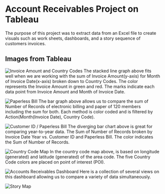 # Account Receivables Project on Tableau 

The purpose of this project was to extract data from an Excel file to create visuals such as work sheets, dashboards, and a story sequence of customers invoices. 

## Images from Tableau   

![Invoice Amount and Country Codes](screenshots/image-one.png)
The stacked line graph above fits well when we are working with the sum of Invoice Amount(y-axis) for Month of Invoice Date(x-axis) broken down to Country Codes. The color represents the Invoice Amount in green and red. The marks indicate each data point from Invoice Amount and Month of Invoice Date.

![Paperless Bill](screenshots/image-two.png)
The bar graph above allows us to compare the sum of Number of Records of electronic billing and paper of 120 members including the sum for both. Each method is color coded and is filtered by Action(Month(Invoice Date), Country Code). 

![Customer ID / Paperless Bill](screenshots/image-three.png)
The diverging bar chart above is great for comparing year-to-year data. The Sum of Number of Records broken by Invoice Date Year vs. Customer ID and Paperless Bill. The color indicates the Sum of Number of Records.

![Country Code Map](screenshots/image-four.png)
In the country code map above, is based on longitude (generated) and latitude (generated) of the area code. The five Country Code colors are placed on point of interest (POI). 

![Accounts Receivables Dashboard](screenshots/image-five.png)
Here is a collection of several views on this dashboard allowing us to compare a variety of data simultaneously. 

![Story Map](screenshots/image-six.png)
